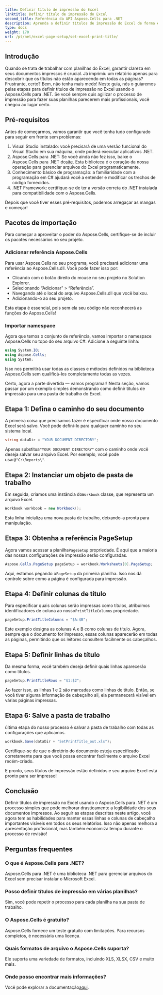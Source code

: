 ```yaml
---
title: Definir título de impressão do Excel
linktitle: Definir título de impressão do Excel
second_title: Referência da API Aspose.Cells para .NET
description: Aprenda a definir títulos de impressão do Excel de forma eficiente usando o Aspose.Cells para .NET. Simplifique seu processo de impressão com nosso guia passo a passo.
type: docs
weight: 170
url: /pt/net/excel-page-setup/set-excel-print-title/
---
```

## Introdução

Quando se trata de trabalhar com planilhas do Excel, garantir clareza em seus documentos impressos é crucial. Já imprimiu um relatório apenas para descobrir que os títulos não estão aparecendo em todas as páginas? Frustrante, certo? Bem, não tenha mais medo! Neste guia, nós o guiaremos pelas etapas para definir títulos de impressão no Excel usando o Aspose.Cells para .NET. Se você sempre quis agilizar o processo de impressão para fazer suas planilhas parecerem mais profissionais, você chegou ao lugar certo.

## Pré-requisitos

Antes de começarmos, vamos garantir que você tenha tudo configurado para seguir em frente sem problemas:

1. Visual Studio instalado: você precisará de uma versão funcional do Visual Studio em sua máquina, onde poderá executar aplicativos .NET.
2.  Aspose.Cells para .NET: Se você ainda não fez isso, baixe o Aspose.Cells para .NET do[site](https://releases.aspose.com/cells/net/). Esta biblioteca é o coração da nossa operação para gerenciar arquivos do Excel programaticamente.
3. Conhecimento básico de programação: a familiaridade com a programação em C# ajudará você a entender e modificar os trechos de código fornecidos.
4. .NET Framework: certifique-se de ter a versão correta do .NET instalada para compatibilidade com o Aspose.Cells.

Depois que você tiver esses pré-requisitos, podemos arregaçar as mangas e começar!

## Pacotes de importação

Para começar a aproveitar o poder do Aspose.Cells, certifique-se de incluir os pacotes necessários no seu projeto. 

### Adicionar referência Aspose.Cells

Para usar Aspose.Cells no seu programa, você precisará adicionar uma referência ao Aspose.Cells.dll. Você pode fazer isso por:

- Clicando com o botão direito do mouse no seu projeto no Solution Explorer.
- Selecionando “Adicionar” > “Referência”.
- Navegando até o local do arquivo Aspose.Cells.dll que você baixou.
- Adicionando-o ao seu projeto.

Esta etapa é essencial, pois sem ela seu código não reconhecerá as funções do Aspose.Cells!

### Importar namespace

Agora que temos o conjunto de referência, vamos importar o namespace Aspose.Cells no topo do seu arquivo C#. Adicione a seguinte linha:

```csharp
using System.IO;
using Aspose.Cells;
using System;
```

Isso nos permitirá usar todas as classes e métodos definidos na biblioteca Aspose.Cells sem qualificá-los completamente todas as vezes.

Certo, agora a parte divertida — vamos programar! Nesta seção, vamos passar por um exemplo simples demonstrando como definir títulos de impressão para uma pasta de trabalho do Excel.

## Etapa 1: Defina o caminho do seu documento

A primeira coisa que precisamos fazer é especificar onde nosso documento Excel será salvo. Você pode defini-lo para qualquer caminho no seu sistema local. 

```csharp
string dataDir = "YOUR DOCUMENT DIRECTORY";
```

 Apenas substitua`"YOUR DOCUMENT DIRECTORY"` com o caminho onde você deseja salvar seu arquivo Excel. Por exemplo, você pode usar`@"C:\Reports\"`.

## Etapa 2: Instanciar um objeto de pasta de trabalho

 Em seguida, criamos uma instância do`Workbook` classe, que representa um arquivo Excel.

```csharp
Workbook workbook = new Workbook();
```

Esta linha inicializa uma nova pasta de trabalho, deixando-a pronta para manipulação.

## Etapa 3: Obtenha a referência PageSetup

 Agora vamos acessar a planilha`PageSetup` propriedade. É aqui que a maioria das nossas configurações de impressão serão configuradas.

```csharp
Aspose.Cells.PageSetup pageSetup = workbook.Worksheets[0].PageSetup;
```

 Aqui, estamos pegando o`PageSetup` da primeira planilha. Isso nos dá controle sobre como a página é configurada para impressão.

## Etapa 4: Definir colunas de título

 Para especificar quais colunas serão impressas como títulos, atribuímos identificadores de coluna ao nosso`PrintTitleColumns` propriedade. 

```csharp
pageSetup.PrintTitleColumns = "$A:$B";
```

Este exemplo designa as colunas A e B como colunas de título. Agora, sempre que o documento for impresso, essas colunas aparecerão em todas as páginas, permitindo que os leitores consultem facilmente os cabeçalhos.

## Etapa 5: Definir linhas de título

Da mesma forma, você também deseja definir quais linhas aparecerão como títulos.

```csharp
pageSetup.PrintTitleRows = "$1:$2";
```

Ao fazer isso, as linhas 1 e 2 são marcadas como linhas de título. Então, se você tiver alguma informação de cabeçalho ali, ela permanecerá visível em várias páginas impressas.

## Etapa 6: Salve a pasta de trabalho

última etapa do nosso processo é salvar a pasta de trabalho com todas as configurações que aplicamos. 

```csharp
workbook.Save(dataDir + "SetPrintTitle_out.xls");
```

Certifique-se de que o diretório do documento esteja especificado corretamente para que você possa encontrar facilmente o arquivo Excel recém-criado. 

E pronto, seus títulos de impressão estão definidos e seu arquivo Excel está pronto para ser impresso!

## Conclusão

Definir títulos de impressão no Excel usando o Aspose.Cells para .NET é um processo simples que pode melhorar drasticamente a legibilidade dos seus documentos impressos. Ao seguir as etapas descritas neste artigo, você agora tem as habilidades para manter essas linhas e colunas de cabeçalho importantes visíveis em todos os seus relatórios. Isso não apenas melhora a apresentação profissional, mas também economiza tempo durante o processo de revisão!

## Perguntas frequentes

### O que é Aspose.Cells para .NET?
Aspose.Cells para .NET é uma biblioteca .NET para gerenciar arquivos do Excel sem precisar instalar o Microsoft Excel.

### Posso definir títulos de impressão em várias planilhas?
Sim, você pode repetir o processo para cada planilha na sua pasta de trabalho.

### O Aspose.Cells é gratuito?
Aspose.Cells fornece um teste gratuito com limitações. Para recursos completos, é necessária uma licença.

### Quais formatos de arquivo o Aspose.Cells suporta?
Ele suporta uma variedade de formatos, incluindo XLS, XLSX, CSV e muito mais.

### Onde posso encontrar mais informações?
 Você pode explorar a documentação[aqui](https://reference.aspose.com/cells/net/).